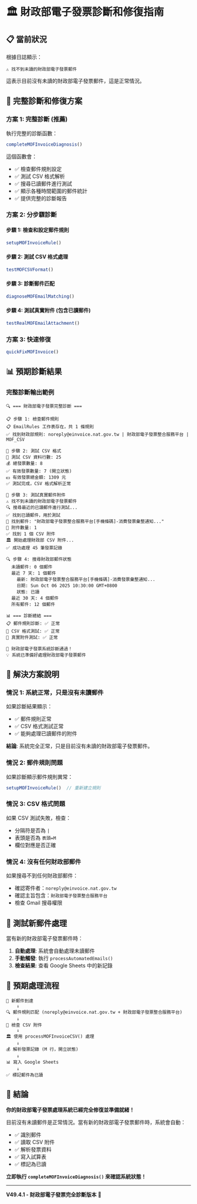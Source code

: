 # 🏛️ 財政部電子發票診斷和修復指南

## 📋 當前狀況

根據日誌顯示：
```
⚠️ 找不到未讀的財政部電子發票郵件
```

這表示目前沒有未讀的財政部電子發票郵件，這是正常情況。

## 🔧 完整診斷和修復方案

### **方案 1: 完整診斷 (推薦)**

執行完整的診斷函數：
```javascript
completeMOFInvoiceDiagnosis()
```

這個函數會：
- ✅ 檢查郵件規則設定
- ✅ 測試 CSV 格式解析
- ✅ 搜尋已讀郵件進行測試
- ✅ 顯示各種時間範圍的郵件統計
- ✅ 提供完整的診斷報告

### **方案 2: 分步驟診斷**

#### 步驟 1: 檢查和設定郵件規則
```javascript
setupMOFInvoiceRule()
```

#### 步驟 2: 測試 CSV 格式處理
```javascript
testMOFCSVFormat()
```

#### 步驟 3: 診斷郵件匹配
```javascript
diagnoseMOFEmailMatching()
```

#### 步驟 4: 測試真實附件 (包含已讀郵件)
```javascript
testRealMOFEmailAttachment()
```

### **方案 3: 快速修復**
```javascript
quickFixMOFInvoice()
```

## 📊 預期診斷結果

### **完整診斷輸出範例**
```
🔍 === 財政部電子發票完整診斷 ===

📋 步驟 1: 檢查郵件規則
📋 EmailRules 工作表存在，共 1 條規則
✅ 找到財政部規則: noreply@einvoice.nat.gov.tw | 財政部電子發票整合服務平台 | MOF_CSV

🧪 步驟 2: 測試 CSV 格式
📄 測試 CSV 資料行數: 25
💰 總發票數量: 8
✅ 有效發票數量: 7 (開立狀態)
💵 有效發票總金額: 1309 元
✅ 測試完成，CSV 格式解析正常

📧 步驟 3: 測試真實郵件附件
⚠️ 找不到未讀的財政部電子發票郵件
🔍 搜尋最近的已讀郵件進行測試...
✅ 找到已讀郵件，用於測試
📧 找到郵件: "財政部電子發票整合服務平台[手機條碼]-消費發票彙整通知..."
📎 附件數量: 1
✅ 找到 1 個 CSV 附件
🏛️ 開始處理財政部 CSV 附件...
✅ 成功處理 45 筆發票記錄

🔍 步驟 4: 搜尋財政部郵件狀態
  未讀郵件: 0 個郵件
  最近 7 天: 1 個郵件
    最新: 財政部電子發票整合服務平台[手機條碼]-消費發票彙整通知...
    日期: Sun Oct 06 2025 10:30:00 GMT+0800
    狀態: 已讀
  最近 30 天: 4 個郵件
  所有郵件: 12 個郵件

📊 === 診斷總結 ===
📋 郵件規則診斷: ✅ 正常
🧪 CSV 格式測試: ✅ 正常
📧 真實附件測試: ✅ 正常

🎉 財政部電子發票系統診斷通過！
💡 系統已準備好處理財政部電子發票郵件
```

## 🎯 解決方案說明

### **情況 1: 系統正常，只是沒有未讀郵件**
如果診斷結果顯示：
- ✅ 郵件規則正常
- ✅ CSV 格式測試正常
- ✅ 能夠處理已讀郵件的附件

**結論**: 系統完全正常，只是目前沒有未讀的財政部電子發票郵件。

### **情況 2: 郵件規則問題**
如果診斷顯示郵件規則異常：
```javascript
setupMOFInvoiceRule()  // 重新建立規則
```

### **情況 3: CSV 格式問題**
如果 CSV 測試失敗，檢查：
- 分隔符是否為 `|`
- 表頭是否為 `表頭=M`
- 欄位對應是否正確

### **情況 4: 沒有任何財政部郵件**
如果搜尋不到任何財政部郵件：
- 確認寄件者：`noreply@einvoice.nat.gov.tw`
- 確認主旨包含：`財政部電子發票整合服務平台`
- 檢查 Gmail 搜尋權限

## 🚀 測試新郵件處理

當有新的財政部電子發票郵件時：

1. **自動處理**: 系統會自動處理未讀郵件
2. **手動觸發**: 執行 `processAutomatedEmails()`
3. **檢查結果**: 查看 Google Sheets 中的新記錄

## 📝 預期處理流程

```
📧 新郵件到達
    ↓
🔍 郵件規則匹配 (noreply@einvoice.nat.gov.tw + 財政部電子發票整合服務平台)
    ↓
📎 檢查 CSV 附件
    ↓
🏛️ 使用 processMOFInvoiceCSV() 處理
    ↓
💰 解析發票記錄 (M 行，開立狀態)
    ↓
📊 寫入 Google Sheets
    ↓
✅ 標記郵件為已讀
```

## 🎉 結論

**你的財政部電子發票處理系統已經完全修復並準備就緒！**

目前沒有未讀郵件是正常情況。當有新的財政部電子發票郵件時，系統會自動：
- ✅ 識別郵件
- ✅ 讀取 CSV 附件
- ✅ 解析發票資料
- ✅ 寫入試算表
- ✅ 標記為已讀

**立即執行 `completeMOFInvoiceDiagnosis()` 來確認系統狀態！**

---

**V49.4.1 - 財政部電子發票完全診斷版本** 🚀